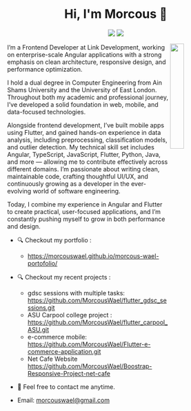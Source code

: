 
<h1 align="center">Hi, I'm Morcous 👋</h1>
<p align="center">
    <a href="https://www.linkedin.com/in/morcous-wael"><img src="https://img.shields.io/badge/linkedin-%230177B5?style=flat&logo=linkedin&logoColor=white"/></a>
    <a href="https://www.instagram.com/marcous_wael"><img src="https://img.shields.io/badge/instagram-%23E4415F?style=flat&logo=instagram&logoColor=white"/></a>
 </p>
  
  <img src="https://github.com/mohamedabusrea/mohamedabusrea/blob/master/profile-img.png" align="right" width="25%"/>

I’m a Frontend Developer at Link Development, working on enterprise-scale Angular applications with a strong emphasis on clean architecture, responsive design, and performance optimization.

I hold a dual degree in Computer Engineering from Ain Shams University and the University of East London. Throughout both my academic and professional journey, I’ve developed a solid foundation in web, mobile, and data-focused technologies.

Alongside frontend development, I’ve built mobile apps using Flutter, and gained hands-on experience in data analysis, including preprocessing, classification models, and outlier detection.
My technical skill set includes Angular, TypeScript, JavaScript, Flutter, Python, Java, and more — allowing me to contribute effectively across different domains. I’m passionate about writing clean, maintainable code, crafting thoughtful UI/UX, and continuously growing as a developer in the ever-evolving world of software engineering.

Today, I combine my experience in Angular and Flutter to create practical, user-focused applications, and I’m constantly pushing myself to grow in both performance and design.
- 🔍 Checkout my portfolio :
  - https://morcouswael.github.io/morcous-wael-portofolio/

- 🔍 Checkout my recent projects :
  - gdsc sessions with multiple tasks: https://github.com/MorcousWael/flutter_gdsc_sessions.git
  - ASU Carpool college project : https://github.com/MorcousWael/flutter_carpool_ASU.git
  - e-commerce mobile: https://github.com/MorcousWael/Flutter-e-commerce-application.git
  - Net Cafe Website https://github.com/MorcousWael/Boostrap-Responsive-Project-net-cafe

- 💬 Feel free to contact me anytime.
- Email: morcouswael@gmail.com

